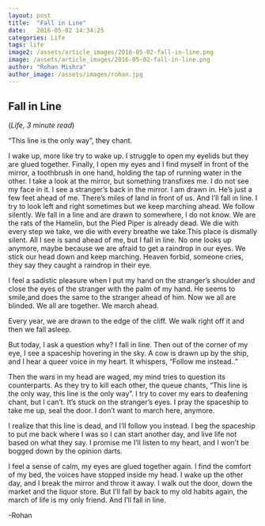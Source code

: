 ```yaml
---
layout: post
title:  "Fall in Line"
date:   2016-05-02 14:34:25
categories: Life
tags: life
image2: /assets/article_images/2016-05-02-fall-in-line.png
image: /assets/article_images/2016-05-02-fall-in-line.png
author: "Rohan Mishra"
author_image: /assets/images/rohan.jpg
---
```

<h2>Fall in Line</h2>
(<i>Life, 3 minute read</i>)
<p>“This line is the only way”, they chant.</p>
<p>I wake up, more like try to wake up. I struggle to open my eyelids but they are glued together. Finally, I open my eyes and I find myself in front of the mirror, a toothbrush in one hand, holding the tap of running water in the other. I take a look at the mirror, but something transfixes me. I do not see my face in it.
I see a stranger’s back in the mirror. I am drawn in. He’s just a few feet ahead of me. There’s miles of land in front of us. And I’ll fall in line. I try to look left and right sometimes but we keep marching ahead. We follow silently. We fall in a line and are drawn to somewhere, I do not know. We are the rats of the Hamelin, but the Pied Piper is already dead. We die with every step we take, we die with every breathe we take.This place is dismally silent. All I see is sand ahead of me, but I fall in line.
No one looks up anymore, maybe because we are afraid to get a raindrop in our eyes. We stick our head down and keep marching. Heaven forbid, someone cries, they say they caught a raindrop in their eye.</p>
<p>I feel a sadistic pleasure when I put my hand on the stranger’s shoulder and close the eyes of the stranger with the palm of my hand. He seems to smile,and does the same to the stranger ahead of him. Now we all are blinded. We all are together. We march ahead.</p>
<p>Every year, we are drawn to the edge of the cliff. We walk right off it and then we fall asleep.</p>
<p>But today, I ask a question why? I fall in line. Then out of the corner of my eye, I see a spaceship hovering in the sky. A cow is drawn up by the ship, and I hear a queer voice in my heart. It whispers, “Follow me instead..”</p>
<p>Then the wars in my head are waged, my mind tries to question its counterparts. As they try to kill each other, the queue chants, “This line is the only way, this line is the only way”. I try to cover my ears to deafening chant, but I can’t. It’s stuck on the stranger’s eyes. I pray the spaceship to take me up, seal the door. I don’t want to march here, anymore.</p>
<p>I realize that this line is dead, and I’ll follow you instead. I beg the spaceship to put me back where I was so I can start another day, and live life not based on what they say. I promise me I’ll listen to my heart, and I won’t be bogged down by the opinion darts.</p>
<p>I feel a sense of calm, my eyes are glued together again. I find the comfort of my bed, the voices have stopped inside my head. I wake up the other day, and I break the mirror and throw it away. I walk out the door, down the market and the liquor store. But I’ll fall by back to my old habits again, the march of life is my only friend.
And I’ll fall in line.</p>
<p>-Rohan</p>
